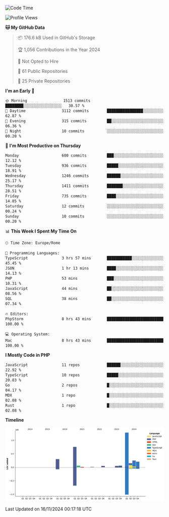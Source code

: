 <!--START_SECTION:waka-->
![Code Time](http://img.shields.io/badge/Code%20Time-5%2C440%20hrs%209%20mins-blue)

![Profile Views](http://img.shields.io/badge/Profile%20Views-0-blue)

**🐱 My GitHub Data** 

> 📦 176.6 kB Used in GitHub's Storage 
 > 
> 🏆 1,056 Contributions in the Year 2024
 > 
> 🚫 Not Opted to Hire
 > 
> 📜 61 Public Repositories 
 > 
> 🔑 25 Private Repositories 
 > 
**I'm an Early 🐤** 

```text
🌞 Morning                1513 commits        ████████░░░░░░░░░░░░░░░░░   30.57 % 
🌆 Daytime                3112 commits        ████████████████░░░░░░░░░   62.87 % 
🌃 Evening                315 commits         ██░░░░░░░░░░░░░░░░░░░░░░░   06.36 % 
🌙 Night                  10 commits          ░░░░░░░░░░░░░░░░░░░░░░░░░   00.20 % 
```
📅 **I'm Most Productive on Thursday** 

```text
Monday                   600 commits         ███░░░░░░░░░░░░░░░░░░░░░░   12.12 % 
Tuesday                  936 commits         █████░░░░░░░░░░░░░░░░░░░░   18.91 % 
Wednesday                1246 commits        ██████░░░░░░░░░░░░░░░░░░░   25.17 % 
Thursday                 1411 commits        ███████░░░░░░░░░░░░░░░░░░   28.51 % 
Friday                   735 commits         ████░░░░░░░░░░░░░░░░░░░░░   14.85 % 
Saturday                 12 commits          ░░░░░░░░░░░░░░░░░░░░░░░░░   00.24 % 
Sunday                   10 commits          ░░░░░░░░░░░░░░░░░░░░░░░░░   00.20 % 
```


📊 **This Week I Spent My Time On** 

```text
🕑︎ Time Zone: Europe/Rome

💬 Programming Languages: 
TypeScript               3 hrs 57 mins       ███████████░░░░░░░░░░░░░░   45.45 % 
JSON                     1 hr 13 mins        ████░░░░░░░░░░░░░░░░░░░░░   14.13 % 
PHP                      53 mins             ███░░░░░░░░░░░░░░░░░░░░░░   10.31 % 
JavaScript               44 mins             ██░░░░░░░░░░░░░░░░░░░░░░░   08.56 % 
SQL                      38 mins             ██░░░░░░░░░░░░░░░░░░░░░░░   07.34 % 

🔥 Editors: 
PhpStorm                 8 hrs 43 mins       █████████████████████████   100.00 % 

💻 Operating System: 
Mac                      8 hrs 43 mins       █████████████████████████   100.00 % 
```

**I Mostly Code in PHP** 

```text
JavaScript               11 repos            ██████░░░░░░░░░░░░░░░░░░░   22.92 % 
TypeScript               10 repos            █████░░░░░░░░░░░░░░░░░░░░   20.83 % 
Go                       2 repos             █░░░░░░░░░░░░░░░░░░░░░░░░   04.17 % 
MDX                      1 repo              █░░░░░░░░░░░░░░░░░░░░░░░░   02.08 % 
Rust                     1 repo              █░░░░░░░░░░░░░░░░░░░░░░░░   02.08 % 
```



**Timeline**

![Lines of Code chart](https://raw.githubusercontent.com/frnwtr/frnwtr/main/assets/bar_graph.png)


 Last Updated on 16/11/2024 00:17:18 UTC
<!--END_SECTION:waka-->